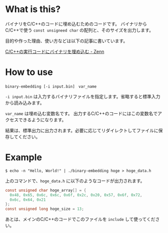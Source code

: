 # What is this?

バイナリをC/C++のコードに埋め込むためのコードです。
バイナリからC/C++で使う `const unsigneed char` の配列と、そのサイズを出力します。

目的や作った理由、使い方などは以下の記事に書いています。

[C/C++の実行コードにバイナリを埋め込む - Zenn](https://zenn.dev/articles/19290c7bee35f6)

# How to use

```
binary-embedding [-i input.bin]　var_name
```

`-i input.bin` は入力するバイナリファイルを指定します。省略すると標準入力から読み込みます。

`var_name` は埋め込む変数名です。 出力するC/C++のコードにはこの変数名でアクセスできるようになります。

結果は、標準出力に出力されます。必要に応じてリダイレクトしてファイルに保存してください。

# Example

```
$ echo -n "Hello, World!" | ./binary-embedding hoge > hoge_data.h
```

上のコマンドで、`hoge_data.h` に以下のようなコードが出力されます。

```C
const unsigned char hoge_array[] = {
  0x48, 0x65, 0x6c, 0x6c, 0x6f, 0x2c, 0x20, 0x57, 0x6f, 0x72,
  0x6c, 0x64, 0x21
};
const unsigned long hoge_size = 13;
```

あとは、メインのC/C++のコードでこのファイルを `include` して使ってください。
